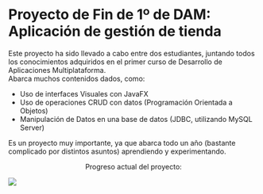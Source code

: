 <h1>Proyecto de Fin de 1º de DAM: Aplicación de gestión de tienda</h1>
<p>
  Este proyecto ha sido llevado a cabo entre dos estudiantes, juntando todos los conocimientos adquiridos en el primer curso de Desarrollo de Aplicaciones Multiplataforma.<br>
  Abarca muchos contenidos dados, como:
  <ul>
    <li>Uso de interfaces Visuales con JavaFX</li>
    <li>Uso de operaciones CRUD con datos (Programación Orientada a Objetos)</li>
    <li>Manipulación de Datos en una base de datos (JDBC, utilizando MySQL Server)</li>
  </ul>
  Es un proyecto muy importante, ya que abarca todo un año (bastante complicado por distintos asuntos) aprendiendo y experimentando.
</p>
  <p style="text-align: center;">Progreso actual del proyecto:
    
  ![](https://geps.dev/progress/0)
  </p>
</center>

